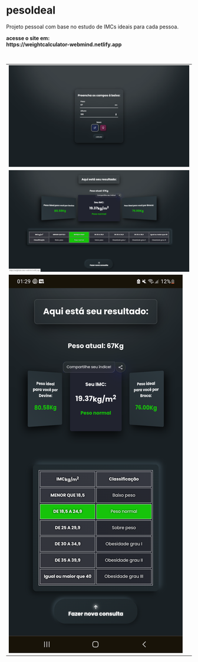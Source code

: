 # pesoIdeal
Projeto pessoal com base no estudo de IMCs ideais para cada pessoa. <br>
<p>
  <b>
    acesse o site em: <br>
    https://weightcalculator-webmind.netlify.app
  </b>
</p>
<br>
<table>
  <tr>
    <td><img src="./pesoIdeal/imgProject/desk.png" alt="Image desktop"></td>
  </tr>
  <tr>
    <td><img src="./pesoIdeal/imgProject/deskResult.png" alt="Image desktop"></td>
  </tr>
  <tr>
    <td><img src="./pesoIdeal/imgProject/mobile.png" alt="Image desktop"></td>
  </tr>
</table>
